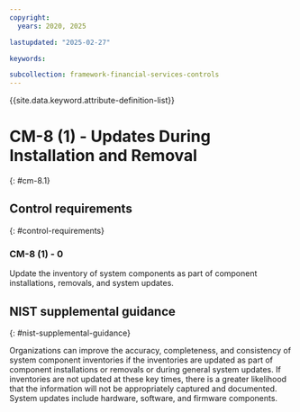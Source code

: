 ```yaml
---
copyright:
  years: 2020, 2025

lastupdated: "2025-02-27"

keywords:

subcollection: framework-financial-services-controls
---
```


{{site.data.keyword.attribute-definition-list}}

# CM-8 (1) -  Updates During Installation and Removal
{: #cm-8.1}

## Control requirements
{: #control-requirements}



### CM-8 (1) - 0


Update the inventory of system components as part of component installations, removals, and system updates.












## NIST supplemental guidance
{: #nist-supplemental-guidance}

Organizations can improve the accuracy, completeness, and consistency of system component inventories if the inventories are updated as part of component installations or removals or during general system updates. If inventories are not updated at these key times, there is a greater likelihood that the information will not be appropriately captured and documented. System updates include hardware, software, and firmware components.
